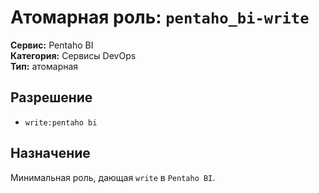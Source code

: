 # Атомарная роль: `pentaho_bi-write`

**Сервис:** Pentaho BI  
**Категория:** Сервисы DevOps  
**Тип:** атомарная

## Разрешение
- `write:pentaho bi`

## Назначение
Минимальная роль, дающая `write` в `Pentaho BI`.
